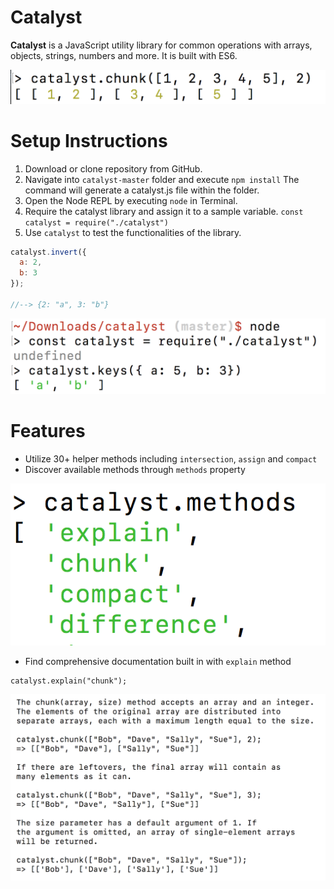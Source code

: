 # Catalyst

**Catalyst** is a JavaScript utility library for common operations with
arrays, objects, strings, numbers and more. It is built with ES6.

![chunk Method](/screenshots/chunk-method.png)

# Setup Instructions

1) Download or clone repository from GitHub.
2) Navigate into `catalyst-master` folder and execute `npm install`
The command will generate a catalyst.js file within the folder.
3) Open the Node REPL by executing `node` in Terminal.
4) Require the catalyst library and assign it to a sample variable.
`const catalyst = require("./catalyst")`
5) Use `catalyst` to test the functionalities of the library.

```javascript
catalyst.invert({
  a: 2,
  b: 3
});

//--> {2: "a", 3: "b"}
```

![Setup Process](/screenshots/setup.png)

# Features

- Utilize 30+ helper methods including `intersection`, `assign` and `compact`
- Discover available methods through `methods` property

![methods Property](/screenshots/methods-property.png)

- Find comprehensive documentation built in with `explain` method

```
catalyst.explain("chunk");
```
![explain Method](/screenshots/explain-method.png)
